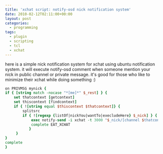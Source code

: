 ```yaml
---
title: 'xchat script: notify-osd nick notification system'
date: 2010-02-12T02:11:00+00:00
layout: post
categories:
  - programming
tags:
  - plugin
  - scripting
  - tcl
  - xchat
---
```


here is a simple nick notification system for xchat using ubuntu notification system. it will execute notify-osd comment when someone mention your nick in public channel or private message. it's good for those who like to minimize their xchat while doing something :)

```tcl
on PRIVMSG mynick {
if { [string match -nocase "*[me]*" $_rest] } {
	set thatcontext [getcontext]
	set thiscontext [findcontext]
	if { ![string equal $thiscontext $thatcontext]} {
		splitsrc
		if { ![regexp {listOf|nickYou|wantTo|execludeHere} $_nick] } {
			exec notify-send -i xchat -t 3000 "$_nick/[channel $thatcontext]" "$_rest"
			complete EAT_XCHAT
		   }
	 }
}
complete
}
```
